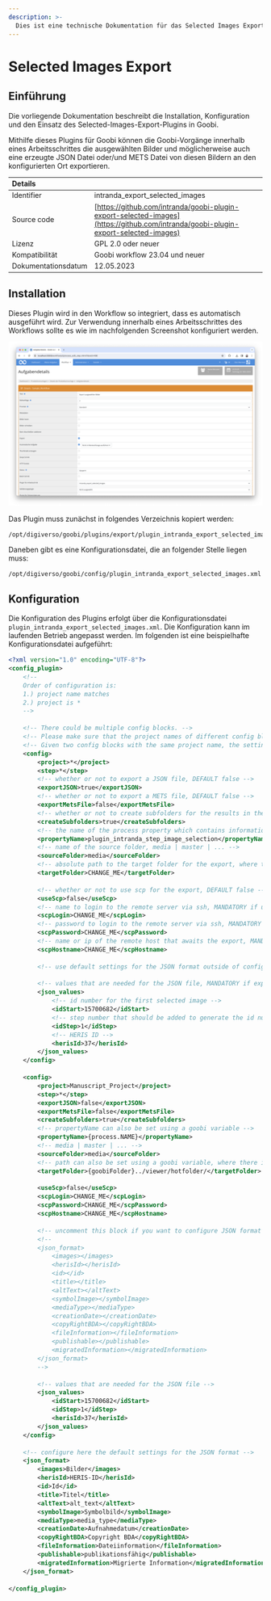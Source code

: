 ```yaml
---
description: >-
  Dies ist eine technische Dokumentation für das Selected Images Export Plugin. Es ermöglicht, den Export von ausgewählten Bildern an den konfigurierten Ort.
---
```


# Selected Images Export

## Einführung

Die vorliegende Dokumentation beschreibt die Installation, Konfiguration und den Einsatz des Selected-Images-Export-Plugins in Goobi.

Mithilfe dieses Plugins für Goobi können die Goobi-Vorgänge innerhalb eines Arbeitsschrittes die ausgewählten Bilder und möglicherweise auch eine erzeugte JSON Datei oder/und METS Datei von diesen Bildern an den konfigurierten Ort exportieren.

| Details |  |
| :--- | :--- |
| Identifier | intranda_export_selected_images |
| Source code | [https://github.com/intranda/goobi-plugin-export-selected-images](https://github.com/intranda/goobi-plugin-export-selected-images) |
| Lizenz | GPL 2.0 oder neuer |
| Kompatibilität | Goobi workflow 23.04 und neuer |
| Dokumentationsdatum | 12.05.2023 |

## Installation

Dieses Plugin wird in den Workflow so integriert, dass es automatisch ausgeführt wird. Zur Verwendung innerhalb eines Arbeitsschrittes des Workflows sollte es wie im nachfolgenden Screenshot konfiguriert werden.

![Integration des Plugins in den Workflow](../.gitbook/assets/intranda_export_selected_images_de.png)

Das Plugin muss zunächst in folgendes Verzeichnis kopiert werden:

```text
/opt/digiverso/goobi/plugins/export/plugin_intranda_export_selected_images.jar
```

Daneben gibt es eine Konfigurationsdatei, die an folgender Stelle liegen muss:

```text
/opt/digiverso/goobi/config/plugin_intranda_export_selected_images.xml
```
## Konfiguration

Die Konfiguration des Plugins erfolgt über die Konfigurationsdatei `plugin_intranda_export_selected_images.xml`. Die Konfiguration kann im laufenden Betrieb angepasst werden. Im folgenden ist eine beispielhafte Konfigurationsdatei aufgeführt:

```xml
<?xml version="1.0" encoding="UTF-8"?>
<config_plugin>
	<!-- 
	Order of configuration is: 
	1.) project name matches
	2.) project is * 
	-->

	<!-- There could be multiple config blocks. -->
	<!-- Please make sure that the project names of different config blocks are also different. -->
	<!-- Given two config blocks with the same project name, the settings of the first one will be taken. -->
	<config>
		<project>*</project>
		<step>*</step>
		<!-- whether or not to export a JSON file, DEFAULT false -->
		<exportJSON>true</exportJSON>
		<!-- whether or not to export a METS file, DEFAULT false -->
		<exportMetsFile>false</exportMetsFile>
		<!-- whether or not to create subfolders for the results in the target folder, DEFAULT false -->
		<createSubfolders>true</createSubfolders>
		<!-- the name of the process property which contains information of selected images -->
		<propertyName>plugin_intranda_step_image_selection</propertyName>
		<!-- name of the source folder, media | master | ... -->
		<sourceFolder>media</sourceFolder>
		<!-- absolute path to the target folder for the export, where there is no difference whether you append a '/' to the end or not -->
		<targetFolder>CHANGE_ME</targetFolder>
		
		<!-- whether or not to use scp for the export, DEFAULT false -->
		<useScp>false</useScp>
		<!-- name to login to the remote server via ssh, MANDATORY if useScp is set true  -->
		<scpLogin>CHANGE_ME</scpLogin>
		<!-- password to login to the remote server via ssh, MANDATORY if useScp is set true -->
		<scpPassword>CHANGE_ME</scpPassword>
		<!-- name or ip of the remote host that awaits the export, MANDATORY if useScp is set true -->
		<scpHostname>CHANGE_ME</scpHostname>
		
		<!-- use default settings for the JSON format outside of config blocks -->
		
		<!-- values that are needed for the JSON file, MANDATORY if exportJSON is set true --> 
		<json_values>
			<!-- id number for the first selected image -->
			<idStart>15700682</idStart>
			<!-- step number that should be added to generate the id number for the next selected image, 0 and negative integers are also acceptable -->
			<idStep>1</idStep>
			<!-- HERIS ID -->
			<herisId>37</herisId>
		</json_values>
	</config>
        
	<config>
		<project>Manuscript_Project</project>
		<step>*</step>
		<exportJSON>false</exportJSON>
		<exportMetsFile>false</exportMetsFile>
		<createSubfolders>true</createSubfolders>
		<!-- propertyName can also be set using a goobi variable -->
		<propertyName>{process.NAME}</propertyName>
		<!-- media | master | ... -->
		<sourceFolder>media</sourceFolder>
		<!-- path can also be set using a goobi variable, where there is no difference whether you add a '/' between '}' and '..' or not -->	
		<targetFolder>{goobiFolder}../viewer/hotfolder/</targetFolder>
		
		<useScp>false</useScp>
		<scpLogin>CHANGE_ME</scpLogin>
		<scpPassword>CHANGE_ME</scpPassword>
		<scpHostname>CHANGE_ME</scpHostname>
		
		<!-- uncomment this block if you want to configure JSON format specifically for this project -->
		<!--
		<json_format>
			<images></images>
			<herisId></herisId>
			<id></id>
			<title></title>
			<altText></altText>
			<symbolImage></symbolImage>
			<mediaType></mediaType>
			<creationDate></creationDate>
			<copyRightBDA></copyRightBDA>
			<fileInformation></fileInformation>
			<publishable></publishable>
			<migratedInformation></migratedInformation>
		</json_format>
		-->
        
		<!-- values that are needed for the JSON file --> 
		<json_values>
			<idStart>15700682</idStart>
			<idStep>1</idStep>
			<herisId>37</herisId>
		</json_values>
	</config>
    
	<!-- configure here the default settings for the JSON format -->
	<json_format>
		<images>Bilder</images>
		<herisId>HERIS-ID</herisId>
		<id>Id</id>
		<title>Titel</title>
		<altText>alt_text</altText>
		<symbolImage>Symbolbild</symbolImage>
		<mediaType>media_type</mediaType>
		<creationDate>Aufnahmedatum</creationDate>
		<copyRightBDA>Copyright BDA</copyRightBDA>
		<fileInformation>Dateiinformation</fileInformation>
		<publishable>publikationsfähig</publishable>
		<migratedInformation>Migrierte Information</migratedInformation>
	</json_format>

</config_plugin>
```
